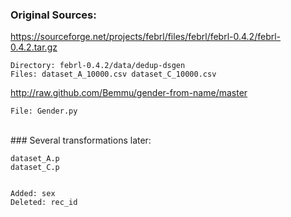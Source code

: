 ### Original Sources: 

https://sourceforge.net/projects/febrl/files/febrl/febrl-0.4.2/febrl-0.4.2.tar.gz 

    Directory: febrl-0.4.2/data/dedup-dsgen
    Files: dataset_A_10000.csv dataset_C_10000.csv

http://raw.github.com/Bemmu/gender-from-name/master

    File: Gender.py
  

<br>
### Several transformations later:

    dataset_A.p
    dataset_C.p
 
 
    Added: sex
    Deleted: rec_id

 